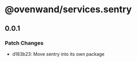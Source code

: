 # @ovenwand/services.sentry

## 0.0.1

### Patch Changes

- d183b23: Move sentry into its own package
